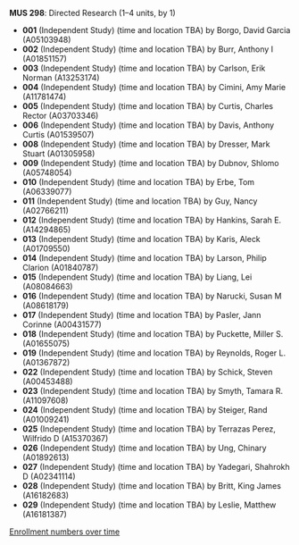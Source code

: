 **MUS 298**: Directed Research (1–4 units, by 1)

- **001** (Independent Study) (time and location TBA) by Borgo, David Garcia (A05103948)
- **002** (Independent Study) (time and location TBA) by Burr, Anthony I (A01851157)
- **003** (Independent Study) (time and location TBA) by Carlson, Erik Norman (A13253174)
- **004** (Independent Study) (time and location TBA) by Cimini, Amy Marie (A11781474)
- **005** (Independent Study) (time and location TBA) by Curtis, Charles Rector (A03703346)
- **006** (Independent Study) (time and location TBA) by Davis, Anthony Curtis (A01539507)
- **008** (Independent Study) (time and location TBA) by Dresser, Mark Stuart (A01305958)
- **009** (Independent Study) (time and location TBA) by Dubnov, Shlomo (A05748054)
- **010** (Independent Study) (time and location TBA) by Erbe, Tom (A06339077)
- **011** (Independent Study) (time and location TBA) by Guy, Nancy (A02766211)
- **012** (Independent Study) (time and location TBA) by Hankins, Sarah E. (A14294865)
- **013** (Independent Study) (time and location TBA) by Karis, Aleck (A01709550)
- **014** (Independent Study) (time and location TBA) by Larson, Philip Clarion (A01840787)
- **015** (Independent Study) (time and location TBA) by Liang, Lei (A08084663)
- **016** (Independent Study) (time and location TBA) by Narucki, Susan M (A08618179)
- **017** (Independent Study) (time and location TBA) by Pasler, Jann Corinne (A00431577)
- **018** (Independent Study) (time and location TBA) by Puckette, Miller S. (A01655075)
- **019** (Independent Study) (time and location TBA) by Reynolds, Roger L. (A01367872)
- **022** (Independent Study) (time and location TBA) by Schick, Steven (A00453488)
- **023** (Independent Study) (time and location TBA) by Smyth, Tamara R. (A11097608)
- **024** (Independent Study) (time and location TBA) by Steiger, Rand (A01009241)
- **025** (Independent Study) (time and location TBA) by Terrazas Perez, Wilfrido D (A15370367)
- **026** (Independent Study) (time and location TBA) by Ung, Chinary (A01892613)
- **027** (Independent Study) (time and location TBA) by Yadegari, Shahrokh D (A02341114)
- **028** (Independent Study) (time and location TBA) by Britt, King James (A16182683)
- **029** (Independent Study) (time and location TBA) by Leslie, Matthew (A16181387)

[Enrollment numbers over time](./MUS298.tsv)
